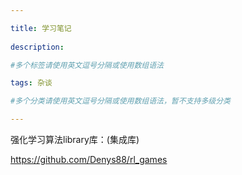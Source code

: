```yaml
---

title: 学习笔记
 
description: 

#多个标签请使用英文逗号分隔或使用数组语法

tags: 杂谈

#多个分类请使用英文逗号分隔或使用数组语法，暂不支持多级分类

---
```




强化学习算法library库：(集成库)

https://github.com/Denys88/rl_games